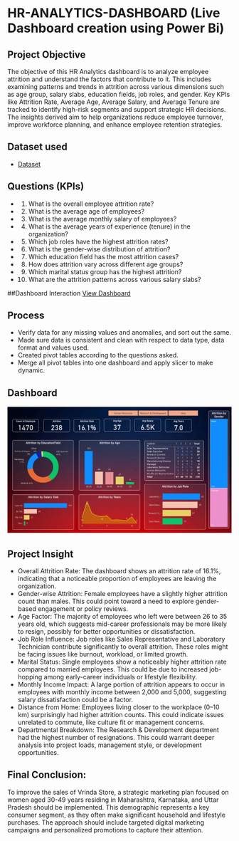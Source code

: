 # HR-ANALYTICS-DASHBOARD (Live Dashboard creation using Power Bi)
## Project Objective
The objective of this HR Analytics dashboard is to analyze employee attrition and understand the factors that contribute to it. This includes examining patterns and trends in attrition across various dimensions such as age group, salary slabs, education fields, job roles, and gender. Key KPIs like Attrition Rate, Average Age, Average Salary, and Average Tenure are tracked to identify high-risk segments and support strategic HR decisions. The insights derived aim to help organizations reduce employee turnover, improve workforce planning, and enhance employee retention strategies.

## Dataset used
- <a href="https://github.com/aditya-kumaarr/power_bi_Hr_analytics_p1/blob/main/HR_Analytics.csv">Dataset</a>

## Questions (KPIs)
- 1.	What is the overall employee attrition rate?
- 2.	What is the average age of employees?
- 3.	What is the average monthly salary of employees?
- 4.	What is the average years of experience (tenure) in the organization?
- 5.	Which job roles have the highest attrition rates?
- 6.	What is the gender-wise distribution of attrition?
- 7.	Which education field has the most attrition cases?
- 8.	How does attrition vary across different age groups?
- 9.	Which marital status group has the highest attrition?
- 10.	What are the attrition patterns across various salary slabs?

##Dashboard Interaction <a href="https://github.com/aditya-kumaarr/power_bi_Hr_analytics_p1/blob/main/assets/dashboard.png">View Dashboard</a>

## Process
- Verify data for any missing values and anomalies, and sort out the same.
- Made sure data is consistent and clean with respect to data type, data format and values used.
- Created pivot tables according to the questions asked.
- Merge all pivot tables into one dashboard and apply slicer to make dynamic.

## Dashboard

![Screenshot (495)](https://github.com/aditya-kumaarr/power_bi_Hr_analytics_p1/blob/main/assets/dashboard.png)

## Project Insight
- Overall Attrition Rate: The dashboard shows an attrition rate of 16.1%, indicating that a noticeable proportion of employees are leaving the organization.
- Gender-wise Attrition: Female employees have a slightly higher attrition count than males. This could point toward a need to explore gender-based engagement or policy reviews.
-	Age Factor: The majority of employees who left were between 26 to 35 years old, which suggests mid-career professionals may be more likely to resign, possibly for better opportunities or dissatisfaction.
-	Job Role Influence: Job roles like Sales Representative and Laboratory Technician contribute significantly to overall attrition. These roles might be facing issues like burnout, workload, or limited growth.
-	Marital Status: Single employees show a noticeably higher attrition rate compared to married employees. This could be due to increased job-hopping among early-career individuals or lifestyle flexibility.
-	Monthly Income Impact: A large portion of attrition appears to occur in employees with monthly income between 2,000 and 5,000, suggesting salary dissatisfaction could be a factor.
-	Distance from Home: Employees living closer to the workplace (0–10 km) surprisingly had higher attrition counts. This could indicate issues unrelated to commute, like culture fit or management concerns.
-	Departmental Breakdown: The Research & Development department had the highest number of resignations. This could warrant deeper analysis into project loads, management style, or development opportunities.

## Final Conclusion:
To improve the sales of Vrinda Store, a strategic marketing plan focused on women aged 30-49 years residing in Maharashtra, Karnataka, and Uttar Pradesh should be implemented. This demographic represents a key consumer segment, as they often make significant household and lifestyle purchases. The approach should include targeted digital marketing campaigns and personalized promotions to capture their attention.


